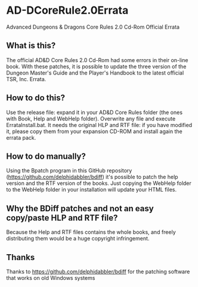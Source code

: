 # AD-DCoreRule2.0Errata
Advanced Dungeons &amp; Dragons Core Rules 2.0 Cd-Rom Official Errata

## What is this?
The official AD&D Core Rules 2.0 Cd-Rom had some errors in their on-line book. With these patches, it is possible to update the three version of the Dungeon Master's Guide and the Player's Handbook to the latest official TSR, Inc. Errata.

## How to do this?
Use the release file: expand it in your AD&D Core Rules folder (the ones with Book, Help and WebHelp folder). Overwrite any file and execute ErrataInstall.bat.
It needs the original HLP and RTF file: if you have modified it, please copy them from your expansion CD-ROM and install again the errata pack.

## How to do manually?
Using the Bpatch program in this GitHub repository (https://github.com/delphidabbler/bdiff) it's possible to patch the help version and the RTF version of the books. Just copying the WebHelp folder to the WebHelp folder in your installation will update your HTML files.

## Why the BDiff patches and not an easy copy/paste HLP and RTF file?
Because the Help and RTF files contains the whole books, and freely distributing them would be a huge copyright infringement.

## Thanks
Thanks to https://github.com/delphidabbler/bdiff for the patching software that works on old Windows systems